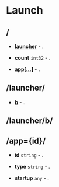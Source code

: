 

# Launch


## <a name=""></a>/



  
* **[launcher](#/launcher)** - . 

  
* **count** `int32` - . 

  
* **[app[…]](#/app)** - . 







## <a name="/launcher"></a>/launcher/



  
* **[b](#/launcher/b)** - . 







## <a name="/launcher/b"></a>/launcher/b/









## <a name="/app"></a>/app={id}/



  
* **id** `string` - . 

  
* **type** `string` - . 

  
* **startup** `any` - . 







